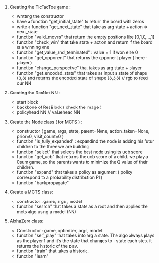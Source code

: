 1) Creating the TicTacToe game :
   - writting the constructor
   - have a function "get_initial_state" to return the board with zeros
   - write a function "get_next_state" that take as arg state + action => next_state
   - function "valid_moves" that return the empty positions like [0,1,0,...,1]
   - function "check_win" that take state + action and return if the board is a winning one
   - function "get_value_and_terminated" : value = 1 if won else 0
   - function "get_opponent" that returns the opponent player ( here -player )
   - function "change_perspective" that takes as arg state + player
   - function "get_encoded_state" that takes as input a state of shape (3,3) and returns the encoded state of shape (3,3,3) // rgb to feed our NN

2) Creating the ResNet NN :
   -  start block
   -  backbone of ResBlock ( check the image )
   -  policyhead NN // valuehead NN

3) Create the Node class ( for MCTS ) :
   - constructor ( game, args, state, parent=None, action_taken=None, prior=0, visit_count=0 )
   - function "is_fully_expanded" : expandind the node is adding his futur children to the three we are building
   - function "select" that selects the best node using its ucb score
   - function "get_ucb" that returns the ucb score of a child. we play a 0sum game, so the parents wants to minimize the Q value of their children.
   - function "expand" that takes a policy as argument ( policy correspond to a probability distribution PI )
   - function "backpropagate"

4) Create a MCTS class:
   - constructor : game, args , model
   - function "search" that takes a state as a root and then applies the mcts algo using a model (NN)

5) AlphaZero class:
   - Constructor : game, optimizer, args, model
   - function "self_play" that takes into arg a state. The algo always plays as the player 1 and it's the state that changes to - state each step.
     it returns the historic of the play.
   - function "train" that takes a historic.
   - function "learn"
